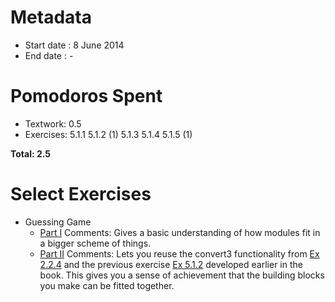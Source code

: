 Metadata
========

- Start date : 8 June 2014
- End date : -

Pomodoros Spent
==============

- Textwork: 0.5
- Exercises:
5.1.1 5.1.2 (1)
5.1.3 5.1.4 5.1.5 (1)

**Total: 2.5**

Select Exercises
================
- Guessing Game
  - [Part I](http://htdp.org/2003-09-26/Book/curriculum-Z-H-8.html#node_thm_5.1.2)
  Comments: Gives a basic understanding of how modules fit in a bigger
scheme of things.
  - [Part II](http://htdp.org/2003-09-26/Book/curriculum-Z-H-8.html#node_thm_5.1.3)
Comments: Lets you reuse the convert3 functionality from [Ex 2.2.4]() and the previous exercise [Ex 5.1.2]() developed earlier in the book. This gives you a sense of achievement that
the building blocks you make can be fitted together.
